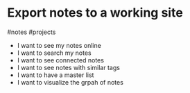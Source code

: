 # Export notes to a working site 

#notes #projects

* I want to see my notes online
* I want to search my notes
* I want to see connected notes
* I want to see notes with similar tags
* I want to have a master list 
* I want to visualize the grpah of notes 
